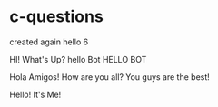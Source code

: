 # c-questions
created
again
hello 6

HI! What's Up?
hello Bot
HELLO BOT

Hola Amigos! How are you all?
You guys are the best!

Hello! It's Me!

